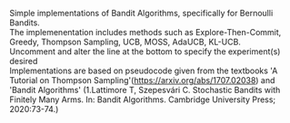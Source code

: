 Simple implementations of Bandit Algorithms, specifically for Bernoulli Bandits. <br>The implemenentation includes methods such as Explore-Then-Commit, Greedy, Thompson Sampling, UCB, MOSS, AdaUCB, KL-UCB.  
Uncomment and alter the line at the bottom to specify the experiment(s) desired<br>
Implementations are based on pseudocode given from the textbooks 'A Tutorial on Thompson Sampling'(https://arxiv.org/abs/1707.02038) and 'Bandit Algorithms' (1.Lattimore T, Szepesvári C. Stochastic Bandits with Finitely Many Arms. In: Bandit Algorithms. Cambridge University Press; 2020:73-74.) 
